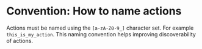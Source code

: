 # Convention: How to name actions

Actions must be named using the `[a-zA-Z0-9_]` character set. For example
`this_is_my_action`. This naming convention helps improving discoverability of
actions.
